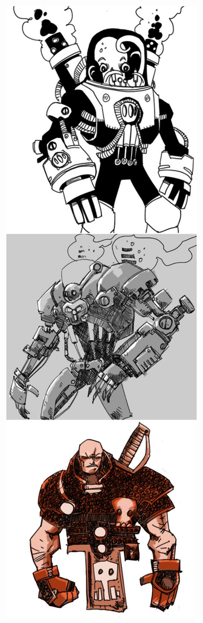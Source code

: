 <div class="col-sm-4">
<img src="./app/assets/octopus.jpg" class="img-fluid img-rounded pull-xs-left">
</div>
<div class="col-sm-4">
<img src="./app/assets/robot.jpg" class="img-fluid img-rounded pull-xs-right">
</div>
<div class="col-sm-4">
<img src="./app/assets/knight.jpg" class="img-fluid img-rounded pull-xs-right">
</div>
